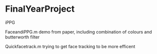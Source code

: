 # FinalYearProject
iPPG 


FaceandiPPG.m demo from paper, including combination of colours and butterworth filter

Quickfacetrack.m trying to get face tracking to be more efficent 
